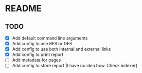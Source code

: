 # README

## TODO

- [x] Add default command line arguments
- [x] Add config to use BFS or DFS
- [x] Add config to use both internal and external links
- [x] Add config to print report
- [ ] Add metadata for pages
- [ ] Add config to store report (I have no idea how. Check indexer)
